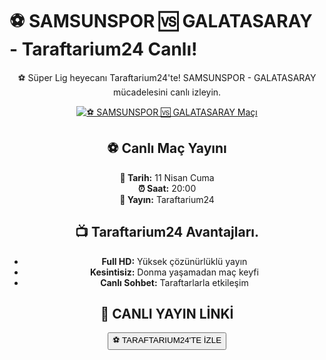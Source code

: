 <h1>⚽️ SAMSUNSPOR 🆚 GALATASARAY - Taraftarium24 Canlı!</h1>

<center>
  <div class="content">
    <section id="samsun-galatasaray">
      <p>⚽️ Süper Lig heyecanı Taraftarium24'te! SAMSUNSPOR - GALATASARAY mücadelesini canlı izleyin.</p>
      <a href="https://canlimacinizle.blogspot.com/" title="⚽️ SAMSUNSPOR 🆚 GALATASARAY Canlı İzle" target="_blank">
        <img src="https://i.ibb.co/5K7Ks6w/zzzz3.gif" alt="⚽️ SAMSUNSPOR 🆚 GALATASARAY Maçı">
      </a>
      <p>
        <h2>⚽️ Canlı Maç Yayını</h2>
        <strong>📅 Tarih:</strong> 11 Nisan Cuma<br>
        <strong>⏰ Saat:</strong> 20:00<br>
        <strong>📡 Yayın:</strong> Taraftarium24
      </p>
    </section>
    <section id="neden-taraftarium">
      <h2>📺 Taraftarium24 Avantajları.</h2>
      <ul>
        <li><strong>Full HD:</strong> Yüksek çözünürlüklü yayın</li>
        <li><strong>Kesintisiz:</strong> Donma yaşamadan maç keyfi</li>
        <li><strong>Canlı Sohbet:</strong> Taraftarlarla etkileşim</li>
      </ul>
    </section>
    <section id="canli-mac-linki">
      <h2>🔴 CANLI YAYIN LİNKİ</h2>
      <a href="https://canlimacinizle.blogspot.com/" target="_blank">
        <button>⚽️ TARAFTARIUM24'TE İZLE</button>
      </a>
    </section>
  </div>
</center>
